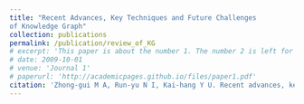 ```yaml
---
title: "Recent Advances, Key Techniques and Future Challenges
of Knowledge Graph"
collection: publications
permalink: /publication/review_of_KG
# excerpt: 'This paper is about the number 1. The number 2 is left for future work.'
# date: 2009-10-01
# venue: 'Journal 1'
# paperurl: 'http://academicpages.github.io/files/paper1.pdf'
citation: 'Zhong-gui M A, Run-yu N I, Kai-hang Y U. Recent advances, key techniques and future challenges of knowledge graph[J]. 工程科学学报, 2020, 42(10): 1254-1266.'
---
```

